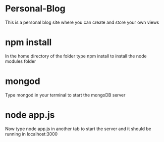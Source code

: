 # Personal-Blog
This is a personal blog site where you can create and store your own views

# npm install
In the home directory of the folder type npm install to install the node modules folder

# mongod
Type mongod in your terminal to start the mongoDB server

# node app.js
Now type node app.js in another tab to start the server and it should be running in localhost:3000
